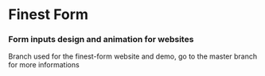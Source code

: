 
# Finest Form
### Form inputs design and animation for websites

Branch used for the finest-form website and demo, go to the master branch for more informations